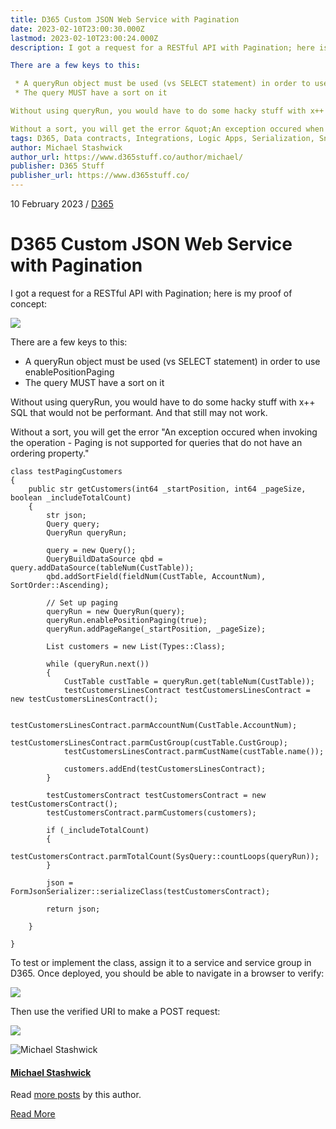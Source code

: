 ```yaml
---
title: D365 Custom JSON Web Service with Pagination
date: 2023-02-10T23:00:30.000Z
lastmod: 2023-02-10T23:00:24.000Z
description: I got a request for a RESTful API with Pagination; here is my proof of concept:

There are a few keys to this:

 * A queryRun object must be used (vs SELECT statement) in order to use enablePositionPaging
 * The query MUST have a sort on it

Without using queryRun, you would have to do some hacky stuff with x++ SQL that would not be performant.  And that still may not work.

Without a sort, you will get the error &quot;An exception occured when invoking the operation - Paging is not supported for que
tags: D365, Data contracts, Integrations, Logic Apps, Serialization, Snippet, Web services, x++
author: Michael Stashwick
author_url: https://www.d365stuff.co/author/michael/
publisher: D365 Stuff
publisher_url: https://www.d365stuff.co/
---
```


10 February 2023 / [D365](/tag/d365/)

# D365 Custom JSON Web Service with Pagination

I got a request for a RESTful API with Pagination; here is my proof of
concept:

![](https://www.d365stuff.co/content/images/2023/02/image.png)

There are a few keys to this:

  * A queryRun object must be used (vs SELECT statement) in order to use enablePositionPaging
  * The query MUST have a sort on it

Without using queryRun, you would have to do some hacky stuff with x++ SQL
that would not be performant. And that still may not work.

Without a sort, you will get the error "An exception occured when invoking the
operation - Paging is not supported for queries that do not have an ordering
property."

    
    
    class testPagingCustomers
    {
        public str getCustomers(int64 _startPosition, int64 _pageSize, boolean _includeTotalCount)
        {
            str json;
            Query query;
            QueryRun queryRun;
    
            query = new Query();
            QueryBuildDataSource qbd = query.addDataSource(tableNum(CustTable));
            qbd.addSortField(fieldNum(CustTable, AccountNum), SortOrder::Ascending);
    
            // Set up paging
            queryRun = new QueryRun(query);
            queryRun.enablePositionPaging(true);
            queryRun.addPageRange(_startPosition, _pageSize);
            
            List customers = new List(Types::Class);
    
            while (queryRun.next())
            {
                CustTable custTable = queryRun.get(tableNum(CustTable));
                testCustomersLinesContract testCustomersLinesContract = new testCustomersLinesContract();
    
                testCustomersLinesContract.parmAccountNum(CustTable.AccountNum);
                testCustomersLinesContract.parmCustGroup(custTable.CustGroup);
                testCustomersLinesContract.parmCustName(custTable.name());
    
                customers.addEnd(testCustomersLinesContract);
            }
    
            testCustomersContract testCustomersContract = new testCustomersContract();
            testCustomersContract.parmCustomers(customers);
    
            if (_includeTotalCount)
            {
                testCustomersContract.parmTotalCount(SysQuery::countLoops(queryRun));
            }
    
            json =  FormJsonSerializer::serializeClass(testCustomersContract);
    
            return json;
    
        }
    
    }

To test or implement the class, assign it to a service and service group in
D365. Once deployed, you should be able to navigate in a browser to verify:

![](https://www.d365stuff.co/content/images/2023/02/image-1.png)

Then use the verified URI to make a POST request:

![](https://www.d365stuff.co/content/images/2023/02/image-2.png)

![Michael Stashwick](/content/images/size/w100/2019/07/FacePic.jpg)

#### [Michael Stashwick](/author/michael/)

Read [more posts](/author/michael/) by this author.

[Read More](/author/michael/)

